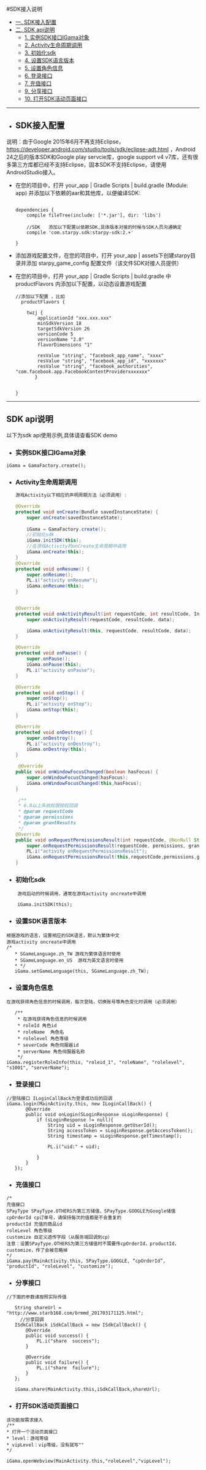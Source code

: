 #SDK接入说明

* [一. SDK接入配置](#100)
* [二. SDK api说明](#101)
	* [1. 实例SDK接口IGama对象](#1)
	* [2. Activity生命周期调用](#2)
	* [3. 初始化sdk](#3)
	* [4. 设置SDK语言版本](#4)
	* [5. 设置角色信息](#5)
	* [6. 登录接口](#6)
	* [7. 充值接口](#7)
	* [9. 分享接口](#9)
	* [10. 打开SDK活动页面接口](#10)
	


----------------

* <h2 id="100">SDK接入配置</h2> 
说明：由于Google 2015年6月不再支持Eclipse，https://developer.android.com/studio/tools/sdk/eclipse-adt.html
，Android 24之后的版本SDK和Google play servcie库，google support v4 v7库，还有很多第三方库都已经不支持Eclipse，固本SDK不支持Eclipse，请使用AndroidStudio接入。


* 在您的项目中，打开 your_app | Gradle Scripts | build.gradle (Module: app) 并添加以下依赖的aar和其他库，以便编译SDK:

	```

	dependencies {
	    compile fileTree(include: ['*.jar'], dir: 'libs')
	
	    //SDK   添加以下配置以依赖SDK,具体版本对接的时候与SDK人员沟通确定
	    compile 'com.starpy.sdk:starpy-sdk:2.+'

	}		
	```
* 添加游戏配置文件，在您的项目中，打开 your_app | assets下创建starpy目录并添加 starpy\_game\_config 配置文件（该文件SDK对接人员提供）

* 在您的项目中，打开 your_app | Gradle Scripts | build.gradle 中productFlavors 内添加以下配置，以动态设置游戏配置

	```
	//添加以下配置 ，比如
	  productFlavors {

        twzj {
            applicationId "xxx.xxx.xxx"
            minSdkVersion 18
            targetSdkVersion 26
            versionCode 5
            versionName "2.0"
            flavorDimensions "1"

            resValue "string", "facebook_app_name", "xxxx"
            resValue "string", "facebook_app_id", "xxxxxxx"
            resValue "string", "facebook_authorities", "com.facebook.app.FacebookContentProviderxxxxxxx"
           }


    }
    ```
 ------------------------------

<h2 id="101">SDK api说明</h2>
以下为sdk api使用示例,具体请查看SDK demo 

* <h3 id="1">实例SDK接口IGama对象</h3>  
`iGama = GamaFactory.create(); ` 
 
* <h3 id="2">Activity生命周期调用</h3> 

	```java
	游戏Activity以下相应的声明周期方法（必须调用）:  
	
	@Override
	protected void onCreate(Bundle savedInstanceState) {
		super.onCreate(savedInstanceState);
		
		iGama = GamaFactory.create();
	    //初始化sdk
	    iGama.initSDK(this);
		//在游戏Activity的onCreate生命周期中调用
	    iGama.onCreate(this);
	}
   @Override
    protected void onResume() {
        super.onResume();
        PL.i("activity onResume");
        iGama.onResume(this);
    }


    @Override
    protected void onActivityResult(int requestCode, int resultCode, Intent data) {
        super.onActivityResult(requestCode, resultCode, data);

        iGama.onActivityResult(this, requestCode, resultCode, data);
    }

    @Override
    protected void onPause() {
        super.onPause();
        iGama.onPause(this);
        PL.i("activity onPause");
    }

    @Override
    protected void onStop() {
        super.onStop();
        PL.i("activity onStop");
        iGama.onStop(this);
    }

    @Override
    protected void onDestroy() {
        super.onDestroy();
        PL.i("activity onDestroy");
        iGama.onDestroy(this);
    } 
    
     @Override
    public void onWindowFocusChanged(boolean hasFocus) {
        super.onWindowFocusChanged(hasFocus);
        iGama.onWindowFocusChanged(this,hasFocus);
    }
    
     /**
     * 6.0以上系统权限授权回调
     * @param requestCode
     * @param permissions
     * @param grantResults
     */
    @Override
    public void onRequestPermissionsResult(int requestCode, @NonNull String[] permissions, @NonNull int[] grantResults) { 
    	super.onRequestPermissionsResult(requestCode, permissions, grantResults);
      	PL.i("activity onRequestPermissionsResult");
      	iGama.onRequestPermissionsResult(this,requestCode,permissions,grantResults);
    }  
    ```
 
* <h3 id="3">初始化sdk</h3>
```
	游戏启动的时候调用，通常在游戏activity oncreate中调用
	
	iGama.initSDK(this);
```

* <h3 id="4">设置SDK语言版本</h3> 
	
 ```
 根据游戏的语言，设置相应的SDK语言，默认为繁体中文
 游戏activity oncreate中调用
 /*
    * SGameLanguage.zh_TW 游戏为繁体语言时使用
    * SGameLanguage.en_US  游戏为英文语言时使用
    * */
    iGama.setGameLanguage(this, SGameLanguage.zh_TW);
 ```
	
* <h3 id="5">设置角色信息</h3> 


 ```
 在游戏获得角色信息的时候调用，每次登陆，切换账号等角色变化时调用（必须调用）
 
	/**
     * 在游戏获得角色信息的时候调用
     * roleId 角色id
     * roleName  角色名
     * rolelevel 角色等级
     * severCode 角色伺服器id
     * serverName 角色伺服器名称
     */
iGama.registerRoleInfo(this, "roleid_1", "roleName", "rolelevel", "s1001", "serverName");
```

* <h3 id="6">登录接口</h3>  

 ```
//登陆接口 ILoginCallBack为登录成功后的回调
iGama.login(MainActivity.this, new ILoginCallBack() {
        @Override
        public void onLogin(SLoginResponse sLoginResponse) {
            if (sLoginResponse != null){
                String uid = sLoginResponse.getUserId();
                String accessToken = sLoginResponse.getAccessToken();
                String timestamp = sLoginResponse.getTimestamp();

                PL.i("uid:" + uid);

            }
        }
    });
```

* <h3 id="7">充值接口</h3>    

 ```
/*
充值接口
SPayType SPayType.OTHERS为第三方储值，SPayType.GOOGLE为Google储值
cpOrderId cp订单号，请保持每次的值都是不会重复的
productId 充值的商品id
roleLevel 角色等级
customize 自定义透传字段（从服务端回调到cp）
注意：设置SPayType.OTHERS为第三方储值时不需要传cpOrderId，productId，customize，传了会被忽略掉
*/
iGama.pay(MainActivity.this, SPayType.GOOGLE, “cpOrderId”, "productId", "roleLevel", "customize");
```

* <h3 id="9">分享接口</h3>

 ```
//下面的参数请按照实际传值
    
    String shareUrl = "http://www.starb168.com/brmmd_201703171125.html";
      //分享回调
    ISdkCallBack iSdkCallBack = new ISdkCallBack() {
        @Override
        public void success() {
            PL.i("share  success");
        }

        @Override
        public void failure() {
            PL.i("share  failure");
        }
    };

    iGama.share(MainActivity.this,iSdkCallBack,shareUrl);
 ```
 
* <h3 id="10">打开SDK活动页面接口</h3>

 ```
 该功能按需求接入
/**
 * 打开一个活动页面接口
 * level：游戏等级
 * vipLevel：vip等级，没有就写""
 */  
 
 iGama.openWebview(MainActivity.this,"roleLevel","vipLevel");
 ```









